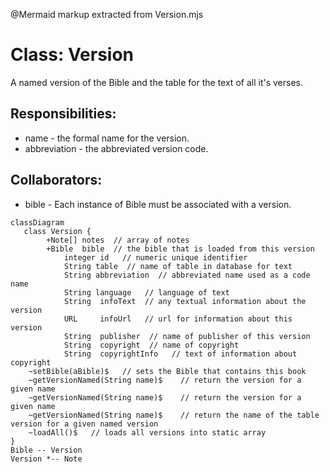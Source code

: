 @Mermaid markup extracted from Version.mjs
 # Class: Version

 A named version of the Bible and the table for the text of all it's verses.

 ## Responsibilities:
 * name - the formal name for the version.
 * abbreviation - the abbreviated version code.

 ## Collaborators:
 * bible - Each instance of Bible must be associated with a version. 
 ```mermaid
 classDiagram
    class Version {
         +Note[] notes  // array of notes
         +Bible  bible  // the bible that is loaded from this version
             integer id   // numeric unique identifier
             String table  // name of table in database for text
             String abbreviation  // abbreviated name used as a code name
             String language   // language of text
             String  infoText  // any textual information about the version 
             URL     infoUrl   // url for information about this version
             String  publisher  // name of publisher of this version
             String  copyright  // name of copyright 
             String  copyrightInfo   // text of information about copyright
     ~setBible(aBible)$   // sets the Bible that contains this book
     ~getVersionNamed(String name)$    // return the version for a given name
     ~getVersionNamed(String name)$    // return the version for a given name
     ~getVersionNamed(String name)$    // return the name of the table version for a given named version
     ~loadAll()$   // loads all versions into static array
 }
 Bible -- Version
 Version *-- Note
 ```
